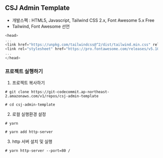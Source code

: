 ## CSJ Admin Template
- 개발스펙 : HTML5, Javascript, Tailwind CSS 2.x, Font Awesome 5.x Free
- Tailwind, Font Awesome 선언
```javascript
<head>
...
<link href="https://unpkg.com/tailwindcss@^2/dist/tailwind.min.css" rel="stylesheet">
<link rel="stylesheet" href="https://pro.fontawesome.com/releases/v5.10.0/css/all.css" integrity="sha384-AYmEC3Yw5cVb3ZcuHtOA93w35dYTsvhLPVnYs9eStHfGJvOvKxVfELGroGkvsg+p" crossorigin="anonymous"/>
...
</head>
```

### 프로젝트 실행하기
1. 프로젝트 복사하기
```shell
# git clone https://git-codecommit.ap-northeast-2.amazonaws.com/v1/repos/csj-admin-template

# cd csj-admin-template
```

2. 로컬 실행환경 설정
```shell
# yarn

# yarn add http-server
```

3. http 서버 설치 및 실행
```shell
# yarn http-server --port=80 /
```
